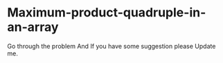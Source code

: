# Maximum-product-quadruple-in-an-array
Go through the problem And If you have some suggestion please Update me.
